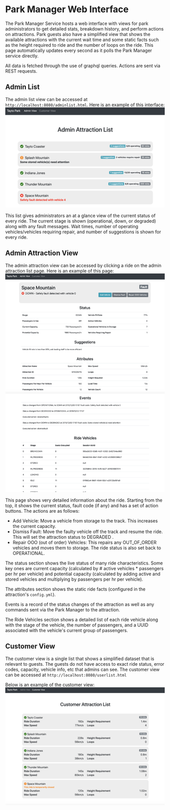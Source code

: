# Park Manager Web Interface
The Park Manager Service hosts a web interface with views for park administrators to get detailed stats, breakdown history, and perform actions on attractions. Park guests also have a simplified view that shows the available attractions with the current wait time and some static facts such as the height required to ride and the number of loops on the ride. This page automatically updates every second as it polls the Park Manager service directly.

All data is fetched through the use of graphql queries. Actions are sent via REST requests.

## Admin List
The admin list view can be accessed at `http://localhost:8080/adminlist.html`. Here is an example of this interface:
![admin sample list](../sample/adminlist.png "admin sample list")

This list gives administrators an at a glance view of the current status of every ride. The current stage is shown (operational, down, or degraded) along with any fault messages. Wait times, number of operating vehicles/vehicles requiring repair, and number of suggestions is shown for every ride.

## Admin Attraction View
The admin attraction view can be accessed by clicking a ride on the admin attraction list page. Here is an example of this page:
![admin sample attraction](../sample/adminview.png "admin attraction view")

This page shows very detailed information about the ride. Starting from the top, it shows the current status, fault code (if any) and has a set of action buttons. The actions are as follows:
- Add Vehicle: Move a vehicle from storage to the track. This increases the current capacity.
- Dismiss Fault: Move the faulty vehicle off the track and resume the ride. This will set the attraction status to DEGRADED .
- Repair OOO (out of order) Vehicles: This repairs any OUT_OF_ORDER vehicles and moves them to storage. The ride status is also set back to OPERATIONAL.

The status section shows the live status of many ride characteristics. Some key ones are current capacity (calculated by # active vehicles * passengers per hr per vehicle) and potential capacity (calculated by adding active and stored vehicles and multiplying by passengers per hr per vehicle).

The attributes section shows the static ride facts (configured in the attraction's `config.yml`).

Events is a record of the status changes of the attraction as well as any commands sent via the Park Manager to the attraction.

The Ride Vehicles section shows a detailed list of each ride vehicle along with the stage of the vehicle, the number of passengers, and a UUID associated with the vehicle's current group of passengers.


## Customer View
The customer view is a single list that shows a simplified dataset that is relevant to guests. The guests do not have access to exact ride status, error codes, capacity, vehicle info, etc that admins can see. The customer view can be accessed at `http://localhost:8080/userlist.html`

Below is an example of the customer view:
![customerlist sample](../sample/customerlist.png "customer list")